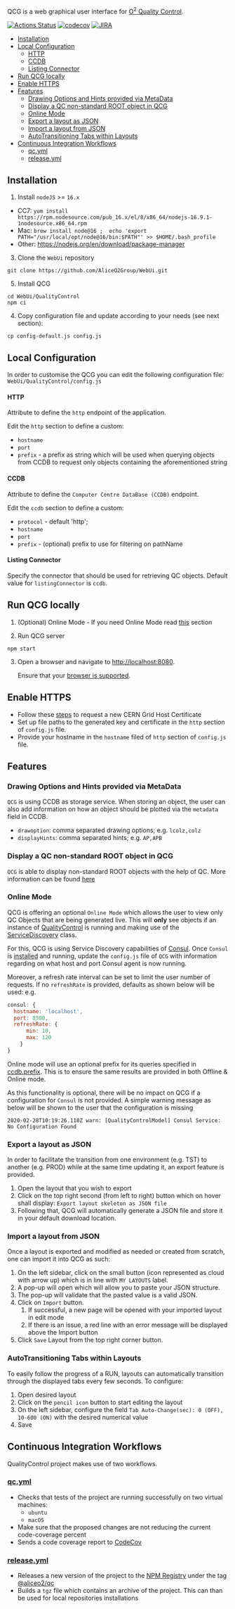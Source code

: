 QCG is a web graphical user interface for [O<sup>2</sup> Quality Control](https://github.com/AliceO2Group/QualityControl).

[![Actions Status](https://github.com/AliceO2Group/WebUi/workflows/QualityControl/badge.svg)](https://github.com/AliceO2Group/WebUi/actions)
[![codecov](https://codecov.io/gh/AliceO2Group/WebUi/branch/dev/graph/badge.svg?flag=qualitycontrol)](https://codecov.io/gh/AliceO2Group/WebUi)
[![JIRA](https://img.shields.io/badge/JIRA-issues-blue.svg)](https://alice.its.cern.ch/jira/projects/OGUI)

- [Installation](#installation)
- [Local Configuration](#local-configuration)
    - [HTTP](#http)
    - [CCDB](#ccdb)
    - [Listing Connector](#listing-connector)
- [Run QCG locally](#run-qcg-locally)
- [Enable HTTPS](#enable-https)
- [Features](#features)
  - [Drawing Options and Hints provided via MetaData](#drawing-options-and-hints-provided-via-metadata)
  - [Display a QC non-standard ROOT object in QCG](#display-a-qc-non-standard-root-object-in-qcg)
  - [Online Mode](#online-mode)
  - [Export a layout as JSON](#export-a-layout-as-json)
  - [Import a layout from JSON](#import-a-layout-from-json)
  - [AutoTransitioning Tabs within Layouts](#autotransitioning-tabs-within-layouts)
- [Continuous Integration Workflows](#continuous-integration-workflows)
  - [qc.yml](#qcyml)
  - [release.yml](#releaseyml)

## Installation
1. Install `nodeJS` >= `16.x`
  * CC7: `yum install https://rpm.nodesource.com/pub_16.x/el/8/x86_64/nodejs-16.9.1-1nodesource.x86_64.rpm`
  * Mac: `brew install node@16 ;  echo 'export PATH="/usr/local/opt/node@16/bin:$PATH"' >> $HOME/.bash_profile`
  * Other: https://nodejs.org/en/download/package-manager
3. Clone the `WebUi` repository 
```
git clone https://github.com/AliceO2Group/WebUi.git
```
5. Install QCG
```
cd WebUi/QualityControl
npm ci
```
4. Copy configuration file and update according to your needs (see next section):
```
cp config-default.js config.js
```

## Local Configuration
In order to customise the QCG you can edit the following configuration file: `WebUi/QualityControl/config.js`

#### HTTP
Attribute to define the `http` endpoint of the application.

Edit the `http` section to define a custom:
- `hostname`
- `port`
- `prefix` - a prefix as string which will be used when querying objects from CCDB to request only objects containing the aforementioned string

#### CCDB
Attribute to define the `Computer Centre DataBase (CCDB)` endpoint.

Edit the `ccdb` section to define a custom:
- `protocol` - default 'http';
- `hostname`
- `port`
- `prefix` - (optional) prefix to use for filtering on pathName

#### Listing Connector
Specify the connector that should be used for retrieving QC objects. Default value for `listingConnector` is `ccdb`.

## Run QCG locally 

1. (Optional) Online Mode - If you need Online Mode read [this](#online-mode) section

2. Run QCG server
```
npm start
```

3. Open a browser and navigate to [http://localhost:8080](http://localhost:8080). 

    Ensure that your [browser is supported](https://github.com/AliceO2Group/WebUi/tree/dev/Framework#minimum-browser-version-support).

## Enable HTTPS
- Follow these [steps](https://ca.cern.ch/ca/host/HostSelection.aspx?template=ee2host&instructions=openssl) to request a new CERN Grid Host Certificate
- Set up file paths to the generated key and certificate in the `http` section of `config.js` file.
- Provide your hostname in the `hostname` filed of `http` section of `config.js` file.

## Features

### Drawing Options and Hints provided via MetaData
`QCG` is using CCDB as storage service. When storing an object, the user can also add information on how an object should be plotted via the `metadata` field in CCDB. 
* `drawoption`: comma separated drawing options; e.g. `lcolz,colz`
* `displayHints`: comma separated hints; e.g. `AP,APB`

### Display a QC non-standard ROOT object in QCG

`QCG` is able to display non-standard ROOT objects with the help of QC. More information can be found [here](https://github.com/AliceO2Group/QualityControl/blob/master/doc/Advanced.md#display-a-non-standard-root-object-in-qcg) 
### Online Mode
QCG is offering an optional `Online Mode` which allows the user to view only QC Objects that are being generated live. This will **only** see objects if an instance of [QualityControl](https://github.com/AliceO2Group/QualityControl/) is running and making use of the [ServiceDiscovery](https://github.com/AliceO2Group/QualityControl/blob/master/Framework/include/QualityControl/ServiceDiscovery.h) class. 

For this, QCG is using Service Discovery capabilities of [Consul](https://www.consul.io/).
Once `Consul` is [installed](https://learn.hashicorp.com/consul/getting-started/install) and running, update the `config.js` file of `QCG` with information regarding on what host and port Consul agent is now running.

Moreover, a refresh rate interval can be set to limit the user number of requests. If no `refreshRate` is provided, defaults as shown below will be used:
e.g.
```javascript
consul: {
  hostname: 'localhost',
  port: 8500,
  refreshRate: {
      min: 10,
      max: 120
    }
}
```
Online mode will use an optional prefix for its queries specified in [ccdb.prefix](#ccdb). This is to ensure the same results are provided in both Offline & Online mode.

As this functionality is optional, there will be no impact on QCG if a configuration for `Consul` is not provided. A simple warning message as below will be shown to the user that the configuration is missing
```
2020-02-28T10:19:26.110Z warn: [QualityControlModel] Consul Service: No Configuration Found
```

### Export a layout as JSON
In order to facilitate the transition from one environment (e.g. TST) to another (e.g. PROD) while at the same time updating it, an export feature is provided.
1. Open the layout that you wish to export
2. Click on the top right second (from left to right) button which on hover shall display: `Export layout skeleton as JSON file`
3. Following that, QCG will automatically generate a JSON file and store it in your default download location.

### Import a layout from JSON
Once a layout is exported and modified as needed or created from scratch, one can import it into QCG as such:
1. On the left sidebar, click on the small button (icon represented as cloud with arrow up) which is in line with `MY LAYOUTS` label.
2. A pop-up will open which will allow you to paste your JSON structure.
3. The pop-up will validate that the pasted value is a valid JSON.
4. Click on `Import` button.
   1. If successful, a new page will be opened with your imported layout in edit mode
   2. If there is an issue, a red line with an error message will be displayed above the Import button
5. Click `Save` Layout from the top right corner button.

### AutoTransitioning Tabs within Layouts
To easily follow the progress of a RUN, layouts can automatically transition through the displayed tabs every few seconds. To configure:
1. Open desired layout
2. Click on the `pencil icon` button to start editing the layout
3. On the left sidebar, configure the field `Tab Auto-Change(sec): 0 (OFF), 10-600 (ON)` with the desired numerical value
4. Save 
## Continuous Integration Workflows
QualityControl project makes use of two workflows.
### [qc.yml](./../.github/workflows/qc.yml)
* Checks that tests of the project are running successfully on two virtual machines:
  * `ubuntu`
  * `macOS`
* Make sure that the proposed changes are not reducing the current code-coverage percent
* Sends a code coverage report to [CodeCov](https://codecov.io/gh/AliceO2Group/WebUi)

### [release.yml](../.github/workflows/release.yml)
* Releases a new version of the project to the [NPM Registry](npmjs.com/) under the tag [@aliceo2/qc](https://www.npmjs.com/package/@aliceo2/qc)
* Builds a `tgz` file which contains an archive of the project. This can than be used for local repositories installations